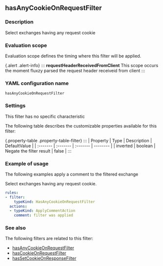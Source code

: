 ## hasAnyCookieOnRequestFilter

### Description

Select exchanges having any request cookie

### Evaluation scope

Evaluation scope defines the timing where this filter will be applied. 

{.alert .alert-info}
:::
**requestHeaderReceivedFromClient** This scope occurs the moment fluxzy parsed the request header receiveid from client
:::

### YAML configuration name

    hasAnyCookieOnRequestFilter

### Settings

This filter has no specific characteristic

The following table describes the customizable properties available for this filter: 

{.property-table .property-table-filter}
:::
| Property | Type | Description | DefaultValue |
| :------- | :------- | :------- | -------- |
| inverted | boolean | Negate the filter result | false |
:::

### Example of usage

The following examples apply a comment to the filtered exchange

Select exchanges having any request cookie.

```yaml
rules:
- filter:
    typeKind: HasAnyCookieOnRequestFilter
  actions:
  - typeKind: ApplyCommentAction
    comment: filter was applied
```


### See also

The following filters are related to this filter: 

 - [hasAnyCookieOnRequestFilter](hasAnyCookieOnRequestFilter)
 - [hasCookieOnRequestFilter](hasCookieOnRequestFilter)
 - [hasSetCookieOnResponseFilter](hasSetCookieOnResponseFilter)

